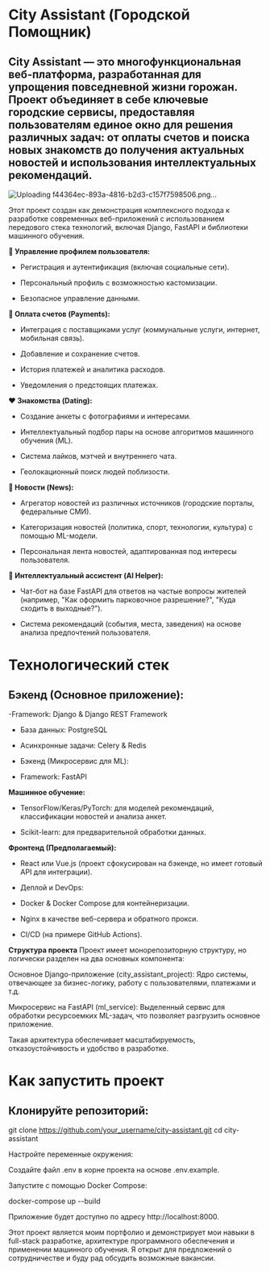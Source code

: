 # **City Assistant (Городской Помощник)**

## City Assistant — это многофункциональная веб-платформа, разработанная для упрощения повседневной жизни горожан. Проект объединяет в себе ключевые городские сервисы, предоставляя пользователям единое окно для решения различных задач: от оплаты счетов и поиска новых знакомств до получения актуальных новостей и использования интеллектуальных рекомендаций.

![Uploading f44364ec-893a-4816-b2d3-c157f7598506.png…]()

Этот проект создан как демонстрация комплексного подхода к разработке современных веб-приложений с использованием передового стека технологий, включая Django, FastAPI и библиотеки машинного обучения.

**👤 Управление профилем пользователя:**

- Регистрация и аутентификация (включая социальные сети).

* Персональный профиль с возможностью кастомизации.

+ Безопасное управление данными.

**💸 Оплата счетов (Payments):**

- Интеграция с поставщиками услуг (коммунальные услуги, интернет, мобильная связь).

* Добавление и сохранение счетов.

+ История платежей и аналитика расходов.


+ Уведомления о предстоящих платежах.

**❤️ Знакомства (Dating):**

- Создание анкеты с фотографиями и интересами.

* Интеллектуальный подбор пары на основе алгоритмов машинного обучения (ML).

+ Система лайков, мэтчей и внутреннего чата.

+ Геолокационный поиск людей поблизости.

**📰 Новости (News):**

- Агрегатор новостей из различных источников (городские порталы, федеральные СМИ).

* Категоризация новостей (политика, спорт, технологии, культура) с помощью ML-модели.

+ Персональная лента новостей, адаптированная под интересы пользователя.

**🤖 Интеллектуальный ассистент (AI Helper):**

- Чат-бот на базе FastAPI для ответов на частые вопросы жителей (например, "Как оформить парковочное разрешение?", "Куда сходить в выходные?").

* Система рекомендаций (события, места, заведения) на основе анализа предпочтений пользователя.

# **Технологический стек**
## **Бэкенд (Основное приложение):**

-Framework: Django & Django REST Framework

* База данных: PostgreSQL

+ Асинхронные задачи: Celery & Redis

+ Бэкенд (Микросервис для ML):

+ Framework: FastAPI

**Машинное обучение:**

- TensorFlow/Keras/PyTorch: для моделей рекомендаций, классификации новостей и анализа анкет.

* Scikit-learn: для предварительной обработки данных.

**Фронтенд (Предполагаемый):**

- React или Vue.js (проект сфокусирован на бэкенде, но имеет готовый API для интеграции).

* Деплой и DevOps:

+ Docker & Docker Compose для контейнеризации.

+ Nginx в качестве веб-сервера и обратного прокси.

+ CI/CD (на примере GitHub Actions).

**Структура проекта**
Проект имеет монорепозиторную структуру, но логически разделен на два основных компонента:

Основное Django-приложение (city_assistant_project): Ядро системы, отвечающее за бизнес-логику, работу с пользователями, платежами и т.д.

Микросервис на FastAPI (ml_service): Выделенный сервис для обработки ресурсоемких ML-задач, что позволяет разгрузить основное приложение.

Такая архитектура обеспечивает масштабируемость, отказоустойчивость и удобство в разработке.

# **Как запустить проект**
## **Клонируйте репозиторий:**

git clone https://github.com/your_username/city-assistant.git
cd city-assistant

Настройте переменные окружения:

Создайте файл .env в корне проекта на основе .env.example.

Запустите с помощью Docker Compose:

docker-compose up --build

Приложение будет доступно по адресу http://localhost:8000.

Этот проект является моим портфолио и демонстрирует мои навыки в full-stack разработке, архитектуре программного обеспечения и применении машинного обучения. Я открыт для предложений о сотрудничестве и буду рад обсудить возможные вакансии.
